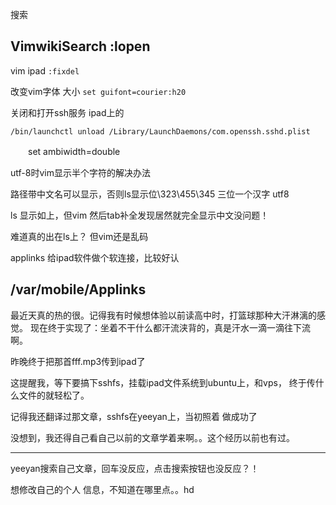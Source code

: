 
搜索

VimwikiSearch :lopen
----------
vim ipad 
`:fixdel`

改变vim字体 大小
`set guifont=courier:h20`


关闭和打开ssh服务 ipad上的

`/bin/launchctl unload /Library/LaunchDaemons/com.openssh.sshd.plist `


 　　set ambiwidth=double

utf-8时vim显示半个字符的解决办法

路径带中文名可以显示，否则ls显示位\323\455\345 三位一个汉字 utf8

ls 显示如上，但vim 然后tab补全发现居然就完全显示中文没问题！

难道真的出在ls上？  但vim还是乱码


applinks 给ipad软件做个软连接，比较好认

/var/mobile/Applinks
----------
最近天真的热的很。记得我有时候想体验以前读高中时，打篮球那种大汗淋漓的感觉。
现在终于实现了：坐着不干什么都汗流浃背的，真是汗水一滴一滴往下流啊。

昨晚终于把那首fff.mp3传到ipad了

这提醒我，等下要搞下sshfs，挂载ipad文件系统到ubuntu上，和vps，
终于传什么文件的就轻松了。

记得我还翻译过那文章，sshfs在yeeyan上，当初照着 做成功了

没想到，我还得自己看自己以前的文章学着来啊。。这个经历以前也有过。

----------

yeeyan搜索自己文章，回车没反应，点击搜索按钮也没反应？！

想修改自己的个人 信息，不知道在哪里点。。hd
